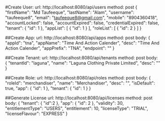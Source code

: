 #Create User:
url: http://localhost:8080/api/users
method: post
{
	"firstName": "Md Taufeeque",
	"lastName": "Alam",
	"username": "taufeeque8",
	"email": "taufeeque8@gmail.com",
	"mobile": "8904360418",
	"accountLocked": false,
	"accountExpired": false,
	"credentialExpired": false,
	"tenant": {
		"id": 1
	},
	"appList": [
		{
			"id": 1
		}
	],
	"roleList": [
		{
			"id": 2
		}
	]
}


##Create App:
url: http://localhost:8080/api/apps
method: post
body:
{
	"appId": "tna",
	"appName": "Time And Action Calender",
	"desc": "Time And Action Calender",
	"appPrefix": "TNA",
	"endpoint": ""
}

##Create Tenant:
url: http://localhost:8080/api/tenants
method: post
body:
{
	"tenantId": "laguna",
	"name": "Laguna Clothing Private Limited",
	"desc": ""
}

##Create Role:
url: http://localhost:8080/api/roles
method: post
body:
{
	"roleId": "merchandiser",
	"name": "Merchandiser",
	"desc": "",
	"isDefault": true,
	"app": {
		"id": 1
	},
	"tenant": {
		"id": 1
	}
}

##Generate License
url: http://localhost:8080/api/licenses
method: post
body:
{
	"tenant": {
		"id":2
	},
	"app": {
		"id": 2
	},
	"validity": 30,
	"entitlementType": "USERS",
	"entitlement": 10,
	"licenseType": "TRIAL",
	"licenseFlavour": "EXPRESS"
}